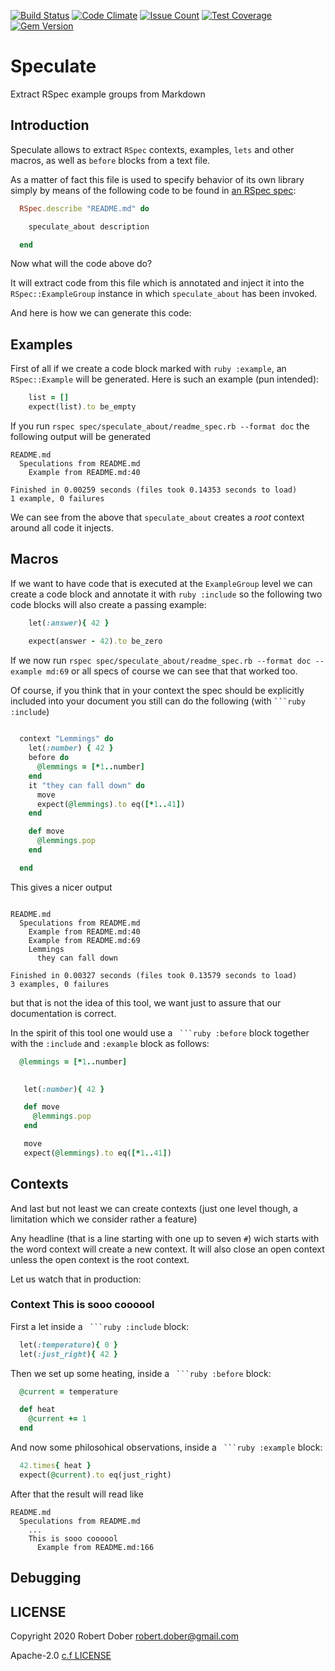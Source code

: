 [![Build Status](https://travis-ci.org/RobertDober/speculate_about.svg?branch=master)](https://travis-ci.org/RobertDober/speculate_about)
[![Code Climate](https://codeclimate.com/github/RobertDober/speculate_about/badges/gpa.svg)](https://codeclimate.com/github/RobertDober/speculate_about)
[![Issue Count](https://codeclimate.com/github/RobertDober/speculate_about/badges/issue_count.svg)](https://codeclimate.com/github/RobertDober/speculate_about)
[![Test Coverage](https://codeclimate.com/github/RobertDober/speculate_about/badges/coverage.svg)](https://codeclimate.com/github/RobertDober/speculate_about)
[![Gem Version](https://badge.fury.io/rb/speculate_about.svg)](http://badge.fury.io/rb/speculate_about)

# Speculate

Extract RSpec example groups from Markdown

## Introduction

Speculate allows to extract `RSpec` contexts, examples, `lets` and other macros, as well as `before`
blocks from a text file.

As a matter of fact this file is used to specify behavior of its own library simply by means of the following
code to be found in [an RSpec spec](spec/speculate_about/readme_spec.rb):

```ruby
  RSpec.describe "README.md" do

    speculate_about description

  end
```

Now what will the code above do?

It will extract code from this file which is annotated and inject it into the `RSpec::ExampleGroup` instance in
which `speculate_about` has been invoked.

And here is how we can generate this code:

## Examples

First of all if we create a code block marked with `ruby :example`, an `RSpec::Example` will be generated.
Here is such an example (pun intended):

```ruby :example
    list = []
    expect(list).to be_empty
```

If you run `rspec spec/speculate_about/readme_spec.rb --format doc`
the following output will be generated

```
README.md
  Speculations from README.md
    Example from README.md:40

Finished in 0.00259 seconds (files took 0.14353 seconds to load)
1 example, 0 failures
```


We can see from the above that `speculate_about` creates a _root_ context around all code it injects.

## Macros

If we want to have code that is executed at the `ExampleGroup` level we can create a code block and annotate it with
`ruby :include` so the following two code blocks will also create a passing example:

```ruby :include
    let(:answer){ 42 }
```

```ruby :example
    expect(answer - 42).to be_zero
```

If we now run `rspec spec/speculate_about/readme_spec.rb --format doc --example md:69` or all specs of course we can see
that that worked too.

Of course, if you think that in your context the spec should be explicitly included into your document you still can do
the following (with ` ```ruby :include `)

```ruby :include
  
  context "Lemmings" do
    let(:number) { 42 }
    before do
      @lemmings = [*1..number]
    end
    it "they can fall down" do
      move
      expect(@lemmings).to eq([*1..41])
    end

    def move
      @lemmings.pop
    end

  end
```

This gives a nicer output

```
    
README.md
  Speculations from README.md
    Example from README.md:40
    Example from README.md:69
    Lemmings
      they can fall down

Finished in 0.00327 seconds (files took 0.13579 seconds to load)
3 examples, 0 failures

```

but that is not the idea of this tool, we want just to assure that our documentation is correct.

In the spirit of this tool one would use a ` ```ruby :before`  block together with the `:include` and `:example` block as follows:

```ruby :before
  @lemmings = [*1..number]
    
```

```ruby :include
   let(:number){ 42 } 

   def move
     @lemmings.pop
   end
```

```ruby :example
   move 
   expect(@lemmings).to eq([*1..41])
```


## Contexts

And last but not least we can create contexts (just one level though, a limitation which we consider rather a feature)

Any headline (that is a line starting with one up to seven `#`) wich starts with the word context will create a new context.
It will also close an open context unless the open context is the root context.

Let us watch that in production:

### Context This is sooo coooool

First a let inside a ` ```ruby :include` block:
```ruby :include
  let(:temperature){ 0 }
  let(:just_right){ 42 }
```

Then we set up some heating, inside a ` ```ruby :before` block:

```ruby :before
  @current = temperature

  def heat
    @current += 1
  end
```

And now some philosohical observations, inside a ` ```ruby :example` block:

```ruby :example
  42.times{ heat }
  expect(@current).to eq(just_right)
```

After that the result will read like

```
README.md
  Speculations from README.md
    ...
    This is sooo coooool
      Example from README.md:166
```


## Debugging

## LICENSE

Copyright 2020 Robert Dober robert.dober@gmail.com

Apache-2.0 [c.f LICENSE](LICENSE)  
